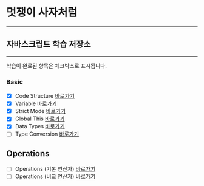 # 멋쟁이 사자처럼

---

## 자바스크립트 학습 저장소

---

학습이 완료된 항목은 체크박스로 표시됩니다.

### Basic

- [x] Code Structure [바로가기](https://github.com/tuna7797/lion-javascript/blob/01.core/client/chapter/core/01.codeStructure.js)
- [x] Variable [바로가기](https://github.com/tuna7797/lion-javascript/blob/01.core/client/chapter/core/02.variables.js)
- [x] Strict Mode [바로가기](https://github.com/tuna7797/lion-javascript/blob/01.core/client/chapter/core/03.strictMode.js)
- [x] Global This [바로가기](https://github.com/tuna7797/lion-javascript/blob/01.core/client/chapter/core/04.globalThis.js)
- [x] Data Types [바로가기](https://github.com/tuna7797/lion-javascript/blob/01.core/client/chapter/core/05.dataTypes.js)
- [ ] Type Conversion [바로가기](https://github.com/tuna7797/lion-javascript/blob/01.core/client/chapter/core/06.typeConversion.js)

## Operations

- [ ] Operations (기본 연산자) [바로가기](https://github.com/tuna7797/lion-javascript/blob/01.core/client/chapter/core/07-1.operations.js)
- [ ] Operations (비교 연산자) [바로가기](https://github.com/tuna7797/lion-javascript/blob/01.core/client/chapter/core/07-2.operations.js)
